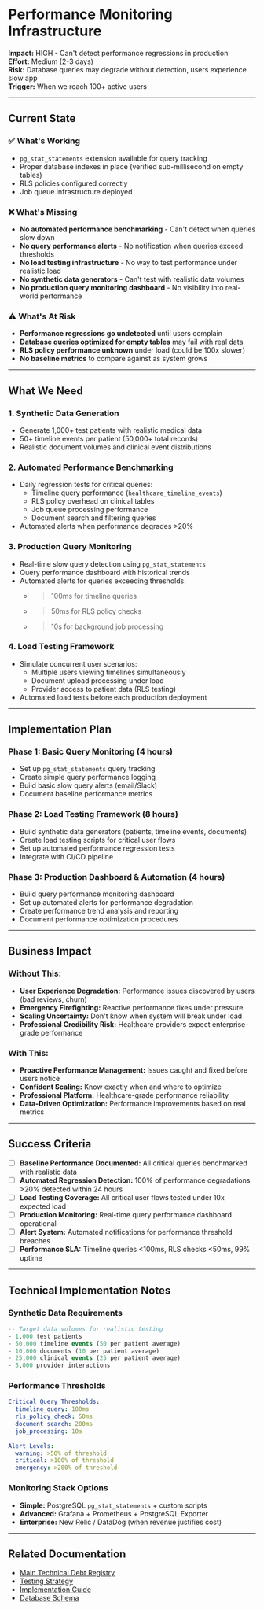 # Performance Monitoring Infrastructure

**Impact:** HIGH - Can't detect performance regressions in production  
**Effort:** Medium (2-3 days)  
**Risk:** Database queries may degrade without detection, users experience slow app  
**Trigger:** When we reach 100+ active users

---

## **Current State**

### ✅ What's Working
- `pg_stat_statements` extension available for query tracking
- Proper database indexes in place (verified sub-millisecond on empty tables)
- RLS policies configured correctly
- Job queue infrastructure deployed

### ❌ What's Missing
- **No automated performance benchmarking** - Can't detect when queries slow down
- **No query performance alerts** - No notification when queries exceed thresholds  
- **No load testing infrastructure** - No way to test performance under realistic load
- **No synthetic data generators** - Can't test with realistic data volumes
- **No production query monitoring dashboard** - No visibility into real-world performance

### ⚠️ What's At Risk
- **Performance regressions go undetected** until users complain
- **Database queries optimized for empty tables** may fail with real data
- **RLS policy performance unknown** under load (could be 100x slower)
- **No baseline metrics** to compare against as system grows

---

## **What We Need**

### 1. **Synthetic Data Generation**
- Generate 1,000+ test patients with realistic medical data
- 50+ timeline events per patient (50,000+ total records)
- Realistic document volumes and clinical event distributions

### 2. **Automated Performance Benchmarking**
- Daily regression tests for critical queries:
  - Timeline query performance (`healthcare_timeline_events`)
  - RLS policy overhead on clinical tables
  - Job queue processing performance
  - Document search and filtering queries
- Automated alerts when performance degrades >20%

### 3. **Production Query Monitoring**
- Real-time slow query detection using `pg_stat_statements`
- Query performance dashboard with historical trends
- Automated alerts for queries exceeding thresholds:
  - >100ms for timeline queries
  - >50ms for RLS policy checks
  - >10s for background job processing

### 4. **Load Testing Framework**
- Simulate concurrent user scenarios:
  - Multiple users viewing timelines simultaneously
  - Document upload processing under load
  - Provider access to patient data (RLS testing)
- Automated load tests before each production deployment

---

## **Implementation Plan**

### **Phase 1: Basic Query Monitoring (4 hours)**
- Set up `pg_stat_statements` query tracking
- Create simple query performance logging
- Build basic slow query alerts (email/Slack)
- Document baseline performance metrics

### **Phase 2: Load Testing Framework (8 hours)**
- Build synthetic data generators (patients, timeline events, documents)
- Create load testing scripts for critical user flows
- Set up automated performance regression tests
- Integrate with CI/CD pipeline

### **Phase 3: Production Dashboard & Automation (4 hours)**
- Build query performance monitoring dashboard
- Set up automated alerts for performance degradation
- Create performance trend analysis and reporting
- Document performance optimization procedures

---

## **Business Impact**

### **Without This:**
- **User Experience Degradation:** Performance issues discovered by users (bad reviews, churn)
- **Emergency Firefighting:** Reactive performance fixes under pressure
- **Scaling Uncertainty:** Don't know when system will break under load
- **Professional Credibility Risk:** Healthcare providers expect enterprise-grade performance

### **With This:**
- **Proactive Performance Management:** Issues caught and fixed before users notice
- **Confident Scaling:** Know exactly when and where to optimize
- **Professional Platform:** Healthcare-grade performance reliability
- **Data-Driven Optimization:** Performance improvements based on real metrics

---

## **Success Criteria**

- [ ] **Baseline Performance Documented:** All critical queries benchmarked with realistic data
- [ ] **Automated Regression Detection:** 100% of performance degradations >20% detected within 24 hours
- [ ] **Load Testing Coverage:** All critical user flows tested under 10x expected load
- [ ] **Production Monitoring:** Real-time query performance dashboard operational
- [ ] **Alert System:** Automated notifications for performance threshold breaches
- [ ] **Performance SLA:** Timeline queries <100ms, RLS checks <50ms, 99% uptime

---

## **Technical Implementation Notes**

### **Synthetic Data Requirements**
```sql
-- Target data volumes for realistic testing
- 1,000 test patients
- 50,000 timeline events (50 per patient average)
- 10,000 documents (10 per patient average)  
- 25,000 clinical events (25 per patient average)
- 5,000 provider interactions
```

### **Performance Thresholds**
```yaml
Critical Query Thresholds:
  timeline_query: 100ms
  rls_policy_check: 50ms
  document_search: 200ms
  job_processing: 10s
  
Alert Levels:
  warning: >50% of threshold
  critical: >100% of threshold
  emergency: >200% of threshold
```

### **Monitoring Stack Options**
- **Simple:** PostgreSQL `pg_stat_statements` + custom scripts
- **Advanced:** Grafana + Prometheus + PostgreSQL Exporter
- **Enterprise:** New Relic / DataDog (when revenue justifies cost)

---

## **Related Documentation**

- [Main Technical Debt Registry](README.md)
- [Testing Strategy](../project/testing.md) 
- [Implementation Guide](../architecture/current/implementation/guide.md#step-17-performance-verification)
- [Database Schema](../architecture/current/core/schema.md)